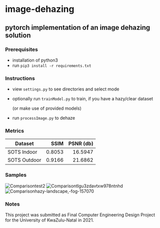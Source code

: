 # image-dehazing
## pytorch implementation of an image dehazing solution

### Prerequisites
* installation of python3
* run `pip3 install -r requirements.txt`


### Instructions
* view `settings.py` to see directories and select mode
* optionally run `trainModel.py` to train, if you have a hazy/clear dataset  
 
     (or make use of provided models)
* run `processImage.py` to dehaze

### Metrics

| Dataset      | SSIM   | PSNR (db) |
|--------------|-------:|---------:|
| SOTS Indoor  | 0.8053 |  16.5947 |
| SOTS Outdoor | 0.9166 |  21.6862 |

### Samples
![Comparisontest2](https://user-images.githubusercontent.com/75892147/138856953-a5f80332-b98b-4c7a-9042-fa57866b0526.jpg)
![Comparisontlgu3zdavtxw978ntnhd](https://user-images.githubusercontent.com/75892147/138856355-1e73444a-20d2-4fa3-8df7-6f68de7a221e.jpg)
![Comparisonhazy-landscape,-fog-157070](https://user-images.githubusercontent.com/75892147/138856600-a5902998-8356-48e3-af7d-0a0760303639.jpg)

### Notes
This project was submitted as Final Computer Engineering Design Project for the University of KwaZulu-Natal in 2021.
